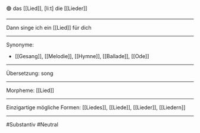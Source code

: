 🟢 das [[Lied]], [liːt]
die [[Lieder]]


---
Dann singe ich ein [[Lied]] für dich  


---
Synonyme:
- [[Gesang]], [[Melodie]], [[Hymne]], [[Ballade]], [[Ode]]

---
Übersetzung: song

---
Morpheme:
[[Lied]]

---
Einzigartige mögliche Formen: [[Liedes]], [[Liede]], [[Lieder]], [[Liedern]]

---
#Substantiv #Neutral